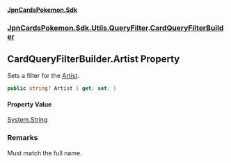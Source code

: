 #### [JpnCardsPokemon.Sdk](index.md 'index')
### [JpnCardsPokemon.Sdk.Utils.QueryFilter](JpnCardsPokemon.Sdk.Utils.QueryFilter.md 'JpnCardsPokemon.Sdk.Utils.QueryFilter').[CardQueryFilterBuilder](JpnCardsPokemon.Sdk.Utils.QueryFilter.CardQueryFilterBuilder.md 'JpnCardsPokemon.Sdk.Utils.QueryFilter.CardQueryFilterBuilder')

## CardQueryFilterBuilder.Artist Property

Sets a filter for the [Artist](JpnCardsPokemon.Sdk.Api.Card.Artist.md 'JpnCardsPokemon.Sdk.Api.Card.Artist').

```csharp
public string? Artist { get; set; }
```

#### Property Value
[System.String](https://docs.microsoft.com/en-us/dotnet/api/System.String 'System.String')

### Remarks
Must match the full name.